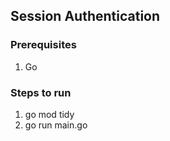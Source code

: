 ## Session Authentication

### Prerequisites

1. Go

### Steps to run

1. go mod tidy
2. go run main.go